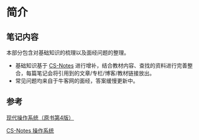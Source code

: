 # 简介

## 笔记内容

本部分包含对基础知识的梳理以及面经问题的整理。

* 基础知识基于 [CS-Notes](http://www.cyc2018.xyz) 进行增补，结合教材内容、查找的资料进行完善整合，每篇笔记会将引用到的文章/专栏/博客/教材链接放出。
* 常见问题均来自于牛客网的面经，答案缓慢更新中。

## 参考

[现代操作系统（原书第4版）](https://book.douban.com/subject/27096665/)

[CS-Notes 操作系统](http://www.cyc2018.xyz)
